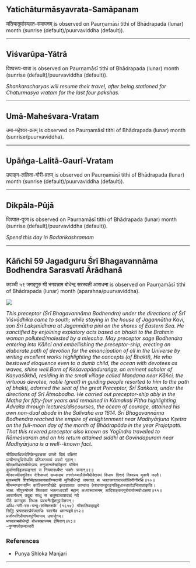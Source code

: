 ## Yatichāturmāsyavrata-Samāpanam
यतिचातुर्मास्यव्रत-समापनम् is observed on Paurṇamāsī tithi of Bhādrapada (lunar) month (sunrise (default)/puurvaviddha (default)).



---
## Viśvarūpa-Yātrā
विश्वरूप-यात्रा is observed on Paurṇamāsī tithi of Bhādrapada (lunar) month (sunrise (default)/puurvaviddha (default)).

_Shankaracharyas will resume their travel, after being stationed for Chaturmasya vratam for the last four pakshas._

---
## Umā-Maheśvara-Vratam
उमा-महेश्वर-व्रतम् is observed on Paurṇamāsī tithi of Bhādrapada (lunar) month (sunrise/puurvaviddha).



---
## Upāṅga-Lalitā-Gaurī-Vratam
उपाङ्ग-ललिता-गौरी-व्रतम् is observed on Paurṇamāsī tithi of Bhādrapada (lunar) month (sunrise (default)/puurvaviddha (default)).



---
## Dikpāla-Pūjā
दिक्पाल-पूजा is observed on Paurṇamāsī tithi of Bhādrapada (lunar) month (sunrise (default)/puurvaviddha (default)).

_Spend this day in Badarikashramam_

---
## Kāñchī 59 Jagadguru Śrī Bhagavannāma Bodhendra Sarasvatī Ārādhanā
काञ्ची ५९ जगद्गुरु श्री भगवन्नाम बोधेन्द्र सरस्वती आराधना is observed on Paurṇamāsī tithi of Bhādrapada (lunar) month (aparahna/puurvaviddha).

![](https://github.com/sanskrit-coders/jyotisha/blob/master/jyotisha/panchangam/temporal/festival/images/kanchi-jagadgurus/jagadguru-59.jpg)

_This preceptor (Śrī Bhagavannāma Bodhendra) under the directions of Śrī Viśvādhika came to south; while staying in the house of Jagannātha Kavi, son Śrī Lakṣmīdhara at Jagannātha pini on the shores of Eastern Sea. He sanctified by enjoining expiatory acts based on bhakti to the Brahmin woman polluted/molested by a mleccha. May preceptor sage Bodhendra entering into Kāñci and embellishing the preceptor-ship, erecting an elaborate path of devotion for the emancipation of all in the Universe by writing excellent works highlighting the concepts (of Bhakti), He who bestowed eloquence even to a dumb child, the ocean with devotees as waves, shine well.Born of Keśavapāṇduraṅga, an eminent scholar of Kaṇvaśākhā, residing in the small village called Maṇḍana near Kāñci, the virtuous devotee, noble (great) in guiding people resorted to him to the path of bhakti, adorned the seat of the great Preceptor, Śrī Śaṅkara, under the directions of Śrī Ātmabodha. He carried out preceptor-ship ably in the Maṭha for fifty-four years and remained in Kāmakoṭi Pīṭha highlighting Advaita through lectures/discourses, the ocean of courage, attained his own non-dual abode in the Śalivaha era 1614. Śrī Bhagavannāma Bodhendra reached the empire of enlightenment near Madhyārjuna Kṣetra on the full-moon day of the month of Bhādrapāda in the year Prajotpatti. That this revered preceptor also known as Yogīndra travelled to Rāmeśvaram and on his return attained siddhi at Govindapuram near Madhyārjuna is a well--known fact._

```
श्रीविश्वाधिकदेशिकेन्द्रवचसा प्राप्तो दिशं दक्षिणां
प्राचीनाम्बुधिरोधसि प्रतिजगन्नाथं प्रपन्नो गृहान्।
श्रीलक्ष्मीधरशर्मणोऽस्य तनुजान्म्लेच्छीकृतां योषितं
कुर्वाणाद्द्विजसङ्गतां स नियमादध्यैष्ट भक्तेः क्रमान्॥९॥
श्रीकाञ्चीमनुविश्य देशिकपदं सम्मण्ड्य तत्त्वोज्ज्वलैर्ग्रन्थैर्भक्तिपथं विधाय विशदं विश्वस्य मुक्त्यै कलौ।
मूकस्यापि शिशोर्महाप्रवचनप्रावीण्यदायी मुनिर्बोधेन्द्रो जयतात् स भक्तजनताकल्लोलिनीनीरधिः॥१०॥
श्रीमन्मण्डननाम्नि काञ्चिनगरीखेटे कृतावासतः काण्वात् केशवपाण्डुरङ्गविबुधाज्जातोऽभिजाताकृतिः।
भक्तः श्रीपुरुषोत्तमे श्रितवतां भक्त्यध्वदर्शी महान् अध्यास्तासनम् आदिशङ्करगुरोरार्यात्मबोधाज्ञया॥११॥
आचार्यत्वम् उदूह्य साधु स चतुष्पञ्चाशदब्दं मठे
पीठे कामदृशः स्थितः प्रवचनैरद्वैतमुद्द्योतयन्।
अब्धि-ग्लौ-रस-चन्द्र-सम्मितशके (१६१४) श्रीशालिवाहाह्वये
सिद्धिं प्रापदपारधैर्यजलधिः स्वस्यैव धाम्न्यद्वये॥१२॥
प्रजोत्पत्तिप्रौष्ठपदपूर्णिमायाम् उपार्जुनम्।
भगवन्नामबोधेन्द्रो बोधसाम्राज्यम् ईयिवान्॥१३॥
—पुण्यश्लोकमञ्जरी
```
### References
* Punya Shloka Manjari


---
